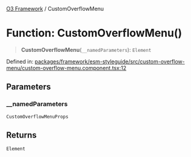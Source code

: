 [O3 Framework](../API.md) / CustomOverflowMenu

# Function: CustomOverflowMenu()

> **CustomOverflowMenu**(`__namedParameters`): `Element`

Defined in: [packages/framework/esm-styleguide/src/custom-overflow-menu/custom-overflow-menu.component.tsx:12](https://github.com/openmrs/openmrs-esm-core/blob/18d2874f03a33a6ab8295af0e87ac97fdd150718/packages/framework/esm-styleguide/src/custom-overflow-menu/custom-overflow-menu.component.tsx#L12)

## Parameters

### \_\_namedParameters

`CustomOverflowMenuProps`

## Returns

`Element`
